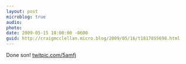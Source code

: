 ```yaml
---
layout: post
microblog: true
audio: 
photo: 
date: 2009-05-15 18:00:00 -0600
guid: http://craigmcclellan.micro.blog/2009/05/16/t1817855698.html
---
```

Done son! [twitpic.com/5amfj](http://twitpic.com/5amfj)
